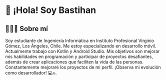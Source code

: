 # 👋 ¡Hola! Soy Bastihan

## 👨🏻‍💻 Sobre mí
Soy estudiante de Ingeniería Informática en Instituto Profesional Virginio Gómez, Los Ángeles, Chile. Me estoy especializando en desarrollo móvil. Actualmente trabajo con Kotlin y Android Studio. Mis objetivos son mejorar mis habilidades en programación y participar de proyectos desafiantes, además de crear aplicaciones que faciliten la vida de las personas. Constantemente mejoraré los proyectos de mi perfil. ¡Observa mi evolución como desarrollador! 💻🔝.
